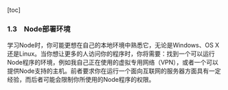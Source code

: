 [toc]

### 1.3　Node部署环境

学习Node时，你可能更想在自己的本地环境中熟悉它，无论是Windows、OS X还是Linux。当你想让更多的人访问你的程序时，你将需要：找到一个可以运行Node程序的环境，例如我自己正在使用的虚拟专用网络（VPN），或者一个可以提供Node支持的主机。前者要求你在运行一个面向互联网的服务器方面具有一定经验，而后者可能会限制你所使用的Node程序的权限。


